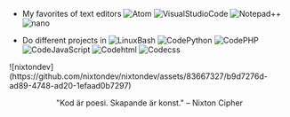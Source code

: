 - My favorites of text editors
![Atom](https://badgen.net/badge/Editor/Atom)
![VisualStudioCode](https://badgen.net/badge/Editor/VisualSCode)
![Notepad++](https://badgen.net/badge/Editor/Notepad++)
![nano](https://badgen.net/badge/Editor/Nano)

- Do different projects in
![LinuxBash](https://badgen.net/badge/Linux/Bash)
![CodePython](https://badgen.net/badge/Code/Python)
![CodePHP](https://badgen.net/badge/Code/PHP)
![CodeJavaScript](https://badgen.net/badge/Code/JavaScript)
![Codehtml](https://badgen.net/badge/Code/html)
![Codecss](https://badgen.net/badge/Code/css)

<div algin="center">
![nixtondev](https://github.com/nixtondev/nixtondev/assets/83667327/b9d7276d-ad89-4748-ad20-1efaad0b7297)
</div>

<p align="center">"Kod är poesi. Skapande är konst." – Nixton Cipher</p>
